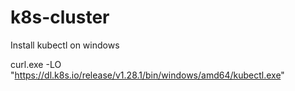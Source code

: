 # k8s-cluster
Install kubectl on windows

curl.exe -LO "https://dl.k8s.io/release/v1.28.1/bin/windows/amd64/kubectl.exe"
